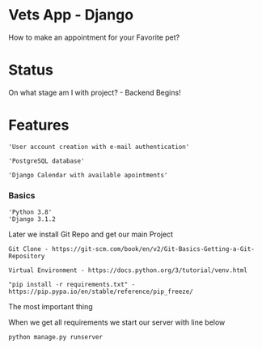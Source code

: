 # Vets App - Django

How to make an appointment for your Favorite pet?
# Status

On what stage am I with project? - Backend Begins!
# Features

    'User account creation with e-mail authentication'

    'PostgreSQL database'

    'Django Calendar with available apointments'


### Basics

    'Python 3.8'
    'Django 3.1.2

Later we install Git Repo and get our main Project

    Git Clone - https://git-scm.com/book/en/v2/Git-Basics-Getting-a-Git-Repository

    Virtual Environment - https://docs.python.org/3/tutorial/venv.html

    "pip install -r requirements.txt" - https://pip.pypa.io/en/stable/reference/pip_freeze/

The most important thing

When we get all requirements we start our server with line below

    python manage.py runserver
